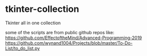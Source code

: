 # tkinter-collection

Tkinter all in one collection

some of the scripts are from public github repos like:  
    https://github.com/EffectoftheMind/Advanced-Programming-2019  
    https://github.com/wynand1004/Projects/blob/master/To-Do-List/to_do_list.py
